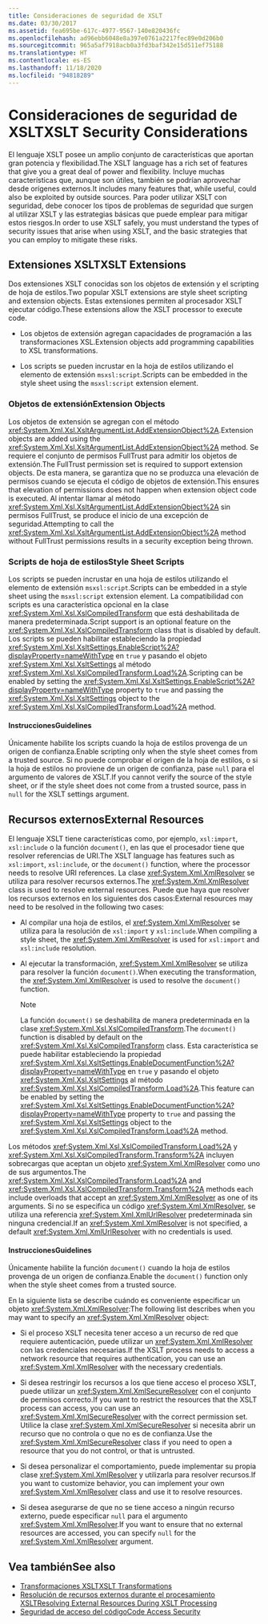 ```yaml
---
title: Consideraciones de seguridad de XSLT
ms.date: 03/30/2017
ms.assetid: fea695be-617c-4977-9567-140e820436fc
ms.openlocfilehash: ad96ebb6048e8a397e0761a2217fec89e0d206b0
ms.sourcegitcommit: 965a5af7918acb0a3fd3baf342e15d511ef75188
ms.translationtype: HT
ms.contentlocale: es-ES
ms.lasthandoff: 11/18/2020
ms.locfileid: "94818289"
---
```

# <a name="xslt-security-considerations"></a><span data-ttu-id="3b47d-102">Consideraciones de seguridad de XSLT</span><span class="sxs-lookup"><span data-stu-id="3b47d-102">XSLT Security Considerations</span></span>
<span data-ttu-id="3b47d-103">El lenguaje XSLT posee un amplio conjunto de características que aportan gran potencia y flexibilidad.</span><span class="sxs-lookup"><span data-stu-id="3b47d-103">The XSLT language has a rich set of features that give you a great deal of power and flexibility.</span></span> <span data-ttu-id="3b47d-104">Incluye muchas características que, aunque son útiles, también se podrían aprovechar desde orígenes externos.</span><span class="sxs-lookup"><span data-stu-id="3b47d-104">It includes many features that, while useful, could also be exploited by outside sources.</span></span> <span data-ttu-id="3b47d-105">Para poder utilizar XSLT con seguridad, debe conocer los tipos de problemas de seguridad que surgen al utilizar XSLT y las estrategias básicas que puede emplear para mitigar estos riesgos.</span><span class="sxs-lookup"><span data-stu-id="3b47d-105">In order to use XSLT safely, you must understand the types of security issues that arise when using XSLT, and the basic strategies that you can employ to mitigate these risks.</span></span>  
  
## <a name="xslt-extensions"></a><span data-ttu-id="3b47d-106">Extensiones XSLT</span><span class="sxs-lookup"><span data-stu-id="3b47d-106">XSLT Extensions</span></span>  
 <span data-ttu-id="3b47d-107">Dos extensiones XSLT conocidas son los objetos de extensión y el scripting de hoja de estilos.</span><span class="sxs-lookup"><span data-stu-id="3b47d-107">Two popular XSLT extensions are style sheet scripting and extension objects.</span></span> <span data-ttu-id="3b47d-108">Estas extensiones permiten al procesador XSLT ejecutar código.</span><span class="sxs-lookup"><span data-stu-id="3b47d-108">These extensions allow the XSLT processor to execute code.</span></span>  
  
- <span data-ttu-id="3b47d-109">Los objetos de extensión agregan capacidades de programación a las transformaciones XSL.</span><span class="sxs-lookup"><span data-stu-id="3b47d-109">Extension objects add programming capabilities to XSL transformations.</span></span>  
  
- <span data-ttu-id="3b47d-110">Los scripts se pueden incrustar en la hoja de estilos utilizando el elemento de extensión `msxsl:script`.</span><span class="sxs-lookup"><span data-stu-id="3b47d-110">Scripts can be embedded in the style sheet using the `msxsl:script` extension element.</span></span>  
  
### <a name="extension-objects"></a><span data-ttu-id="3b47d-111">Objetos de extensión</span><span class="sxs-lookup"><span data-stu-id="3b47d-111">Extension Objects</span></span>  
 <span data-ttu-id="3b47d-112">Los objetos de extensión se agregan con el método <xref:System.Xml.Xsl.XsltArgumentList.AddExtensionObject%2A>.</span><span class="sxs-lookup"><span data-stu-id="3b47d-112">Extension objects are added using the <xref:System.Xml.Xsl.XsltArgumentList.AddExtensionObject%2A> method.</span></span> <span data-ttu-id="3b47d-113">Se requiere el conjunto de permisos FullTrust para admitir los objetos de extensión.</span><span class="sxs-lookup"><span data-stu-id="3b47d-113">The FullTrust permission set is required to support extension objects.</span></span> <span data-ttu-id="3b47d-114">De esta manera, se garantiza que no se produzca una elevación de permisos cuando se ejecuta el código de objetos de extensión.</span><span class="sxs-lookup"><span data-stu-id="3b47d-114">This ensures that elevation of permissions does not happen when extension object code is executed.</span></span> <span data-ttu-id="3b47d-115">Al intentar llamar al método <xref:System.Xml.Xsl.XsltArgumentList.AddExtensionObject%2A> sin permisos FullTrust, se produce el inicio de una excepción de seguridad.</span><span class="sxs-lookup"><span data-stu-id="3b47d-115">Attempting to call the <xref:System.Xml.Xsl.XsltArgumentList.AddExtensionObject%2A> method without FullTrust permissions results in a security exception being thrown.</span></span>  
  
### <a name="style-sheet-scripts"></a><span data-ttu-id="3b47d-116">Scripts de hoja de estilos</span><span class="sxs-lookup"><span data-stu-id="3b47d-116">Style Sheet Scripts</span></span>  
 <span data-ttu-id="3b47d-117">Los scripts se pueden incrustar en una hoja de estilos utilizando el elemento de extensión `msxsl:script`.</span><span class="sxs-lookup"><span data-stu-id="3b47d-117">Scripts can be embedded in a style sheet using the `msxsl:script` extension element.</span></span> <span data-ttu-id="3b47d-118">La compatibilidad con scripts es una característica opcional en la clase <xref:System.Xml.Xsl.XslCompiledTransform> que está deshabilitada de manera predeterminada.</span><span class="sxs-lookup"><span data-stu-id="3b47d-118">Script support is an optional feature on the <xref:System.Xml.Xsl.XslCompiledTransform> class that is disabled by default.</span></span> <span data-ttu-id="3b47d-119">Los scripts se pueden habilitar estableciendo la propiedad <xref:System.Xml.Xsl.XsltSettings.EnableScript%2A?displayProperty=nameWithType> en `true` y pasando el objeto <xref:System.Xml.Xsl.XsltSettings> al método <xref:System.Xml.Xsl.XslCompiledTransform.Load%2A>.</span><span class="sxs-lookup"><span data-stu-id="3b47d-119">Scripting can be enabled by setting the <xref:System.Xml.Xsl.XsltSettings.EnableScript%2A?displayProperty=nameWithType> property to `true` and passing the <xref:System.Xml.Xsl.XsltSettings> object to the <xref:System.Xml.Xsl.XslCompiledTransform.Load%2A> method.</span></span>  
  
#### <a name="guidelines"></a><span data-ttu-id="3b47d-120">Instrucciones</span><span class="sxs-lookup"><span data-stu-id="3b47d-120">Guidelines</span></span>  
 <span data-ttu-id="3b47d-121">Únicamente habilite los scripts cuando la hoja de estilos provenga de un origen de confianza.</span><span class="sxs-lookup"><span data-stu-id="3b47d-121">Enable scripting only when the style sheet comes from a trusted source.</span></span> <span data-ttu-id="3b47d-122">Si no puede comprobar el origen de la hoja de estilos, o si la hoja de estilos no proviene de un origen de confianza, pase `null` para el argumento de valores de XSLT.</span><span class="sxs-lookup"><span data-stu-id="3b47d-122">If you cannot verify the source of the style sheet, or if the style sheet does not come from a trusted source, pass in `null` for the XSLT settings argument.</span></span>  
  
## <a name="external-resources"></a><span data-ttu-id="3b47d-123">Recursos externos</span><span class="sxs-lookup"><span data-stu-id="3b47d-123">External Resources</span></span>  
 <span data-ttu-id="3b47d-124">El lenguaje XSLT tiene características como, por ejemplo, `xsl:import`, `xsl:include` o la función `document()`, en las que el procesador tiene que resolver referencias de URI.</span><span class="sxs-lookup"><span data-stu-id="3b47d-124">The XSLT language has features such as `xsl:import`, `xsl:include`, or the `document()` function, where the processor needs to resolve URI references.</span></span> <span data-ttu-id="3b47d-125">La clase <xref:System.Xml.XmlResolver> se utiliza para resolver recursos externos.</span><span class="sxs-lookup"><span data-stu-id="3b47d-125">The <xref:System.Xml.XmlResolver> class is used to resolve external resources.</span></span> <span data-ttu-id="3b47d-126">Puede que haya que resolver los recursos externos en los siguientes dos casos:</span><span class="sxs-lookup"><span data-stu-id="3b47d-126">External resources may need to be resolved in the following two cases:</span></span>  
  
- <span data-ttu-id="3b47d-127">Al compilar una hoja de estilos, el <xref:System.Xml.XmlResolver> se utiliza para la resolución de `xsl:import` y `xsl:include`.</span><span class="sxs-lookup"><span data-stu-id="3b47d-127">When compiling a style sheet, the <xref:System.Xml.XmlResolver> is used for `xsl:import` and `xsl:include` resolution.</span></span>  
  
- <span data-ttu-id="3b47d-128">Al ejecutar la transformación, <xref:System.Xml.XmlResolver> se utiliza para resolver la función `document()`.</span><span class="sxs-lookup"><span data-stu-id="3b47d-128">When executing the transformation, the <xref:System.Xml.XmlResolver> is used to resolve the `document()` function.</span></span>  
  
    > [!NOTE]
    > <span data-ttu-id="3b47d-129">La función `document()` se deshabilita de manera predeterminada en la clase <xref:System.Xml.Xsl.XslCompiledTransform>.</span><span class="sxs-lookup"><span data-stu-id="3b47d-129">The `document()` function is disabled by default on the <xref:System.Xml.Xsl.XslCompiledTransform> class.</span></span> <span data-ttu-id="3b47d-130">Esta característica se puede habilitar estableciendo la propiedad <xref:System.Xml.Xsl.XsltSettings.EnableDocumentFunction%2A?displayProperty=nameWithType> en `true` y pasando el objeto <xref:System.Xml.Xsl.XsltSettings> al método <xref:System.Xml.Xsl.XslCompiledTransform.Load%2A>.</span><span class="sxs-lookup"><span data-stu-id="3b47d-130">This feature can be enabled by setting the <xref:System.Xml.Xsl.XsltSettings.EnableDocumentFunction%2A?displayProperty=nameWithType> property to `true` and passing the <xref:System.Xml.Xsl.XsltSettings> object to the <xref:System.Xml.Xsl.XslCompiledTransform.Load%2A> method.</span></span>  
  
 <span data-ttu-id="3b47d-131">Los métodos <xref:System.Xml.Xsl.XslCompiledTransform.Load%2A> y <xref:System.Xml.Xsl.XslCompiledTransform.Transform%2A> incluyen sobrecargas que aceptan un objeto <xref:System.Xml.XmlResolver> como uno de sus argumentos.</span><span class="sxs-lookup"><span data-stu-id="3b47d-131">The <xref:System.Xml.Xsl.XslCompiledTransform.Load%2A> and <xref:System.Xml.Xsl.XslCompiledTransform.Transform%2A> methods each include overloads that accept an <xref:System.Xml.XmlResolver> as one of its arguments.</span></span> <span data-ttu-id="3b47d-132">Si no se especifica un código <xref:System.Xml.XmlResolver>, se utiliza una referencia <xref:System.Xml.XmlUrlResolver> predeterminada sin ninguna credencial.</span><span class="sxs-lookup"><span data-stu-id="3b47d-132">If an <xref:System.Xml.XmlResolver> is not specified, a default <xref:System.Xml.XmlUrlResolver> with no credentials is used.</span></span>  
  
#### <a name="guidelines"></a><span data-ttu-id="3b47d-133">Instrucciones</span><span class="sxs-lookup"><span data-stu-id="3b47d-133">Guidelines</span></span>  
 <span data-ttu-id="3b47d-134">Únicamente habilite la función `document()` cuando la hoja de estilos provenga de un origen de confianza.</span><span class="sxs-lookup"><span data-stu-id="3b47d-134">Enable the `document()` function only when the style sheet comes from a trusted source.</span></span>  
  
 <span data-ttu-id="3b47d-135">En la siguiente lista se describe cuándo es conveniente especificar un objeto <xref:System.Xml.XmlResolver>:</span><span class="sxs-lookup"><span data-stu-id="3b47d-135">The following list describes when you may want to specify an <xref:System.Xml.XmlResolver> object:</span></span>  
  
- <span data-ttu-id="3b47d-136">Si el proceso XSLT necesita tener acceso a un recurso de red que requiere autenticación, puede utilizar un <xref:System.Xml.XmlResolver> con las credenciales necesarias.</span><span class="sxs-lookup"><span data-stu-id="3b47d-136">If the XSLT process needs to access a network resource that requires authentication, you can use an <xref:System.Xml.XmlResolver> with the necessary credentials.</span></span>  
  
- <span data-ttu-id="3b47d-137">Si desea restringir los recursos a los que tiene acceso el proceso XSLT, puede utilizar un <xref:System.Xml.XmlSecureResolver> con el conjunto de permisos correcto.</span><span class="sxs-lookup"><span data-stu-id="3b47d-137">If you want to restrict the resources that the XSLT process can access, you can use an <xref:System.Xml.XmlSecureResolver> with the correct permission set.</span></span> <span data-ttu-id="3b47d-138">Utilice la clase <xref:System.Xml.XmlSecureResolver> si necesita abrir un recurso que no controla o que no es de confianza.</span><span class="sxs-lookup"><span data-stu-id="3b47d-138">Use the <xref:System.Xml.XmlSecureResolver> class if you need to open a resource that you do not control, or that is untrusted.</span></span>  
  
- <span data-ttu-id="3b47d-139">Si desea personalizar el comportamiento, puede implementar su propia clase <xref:System.Xml.XmlResolver> y utilizarla para resolver recursos.</span><span class="sxs-lookup"><span data-stu-id="3b47d-139">If you want to customize behavior, you can implement your own <xref:System.Xml.XmlResolver> class and use it to resolve resources.</span></span>  
  
- <span data-ttu-id="3b47d-140">Si desea asegurarse de que no se tiene acceso a ningún recurso externo, puede especificar `null` para el argumento <xref:System.Xml.XmlResolver>.</span><span class="sxs-lookup"><span data-stu-id="3b47d-140">If you want to ensure that no external resources are accessed, you can specify `null` for the <xref:System.Xml.XmlResolver> argument.</span></span>  
  
## <a name="see-also"></a><span data-ttu-id="3b47d-141">Vea también</span><span class="sxs-lookup"><span data-stu-id="3b47d-141">See also</span></span>

- [<span data-ttu-id="3b47d-142">Transformaciones XSLT</span><span class="sxs-lookup"><span data-stu-id="3b47d-142">XSLT Transformations</span></span>](xslt-transformations.md)
- [<span data-ttu-id="3b47d-143">Resolución de recursos externos durante el procesamiento XSLT</span><span class="sxs-lookup"><span data-stu-id="3b47d-143">Resolving External Resources During XSLT Processing</span></span>](resolving-external-resources-during-xslt-processing.md)
- [<span data-ttu-id="3b47d-144">Seguridad de acceso del código</span><span class="sxs-lookup"><span data-stu-id="3b47d-144">Code Access Security</span></span>](../../../framework/misc/code-access-security.md)
